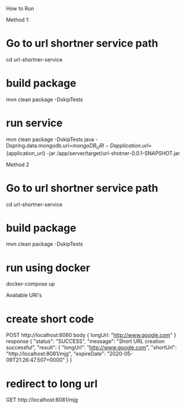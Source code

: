 How to Run

Method 1:
# Go to url shortner service path
cd url-shortner-service
# build package
mvn clean package -DskipTests
# run service
mvn clean package -DskipTests
java -Dspring.data.mongodb.uri=${mongoDB_URI} -Dapplication.url=${application_url} -jar /app/server/target/url-shotner-0.0.1-SNAPSHOT.jar

Method 2
# Go to url shortner service path
cd url-shortner-service
# build package
mvn clean package -DskipTests
# run using docker 
docker-compose up


Available URI's

# create short code
POST http://localhost:8080
body {
    longUrl: "http://www.google.com"
}
response {
    "status": "SUCCESS",
    "message": "Short URL creation successful",
    "result": {
        "longUrl": "http://www.google.com",
        "shortUrl": "http://localhost:8081/mjg",
        "expireDate": "2020-05-09T21:26:47.507+0000"
    }
}


# redirect to long url
GET http://localhost:8081/mjg